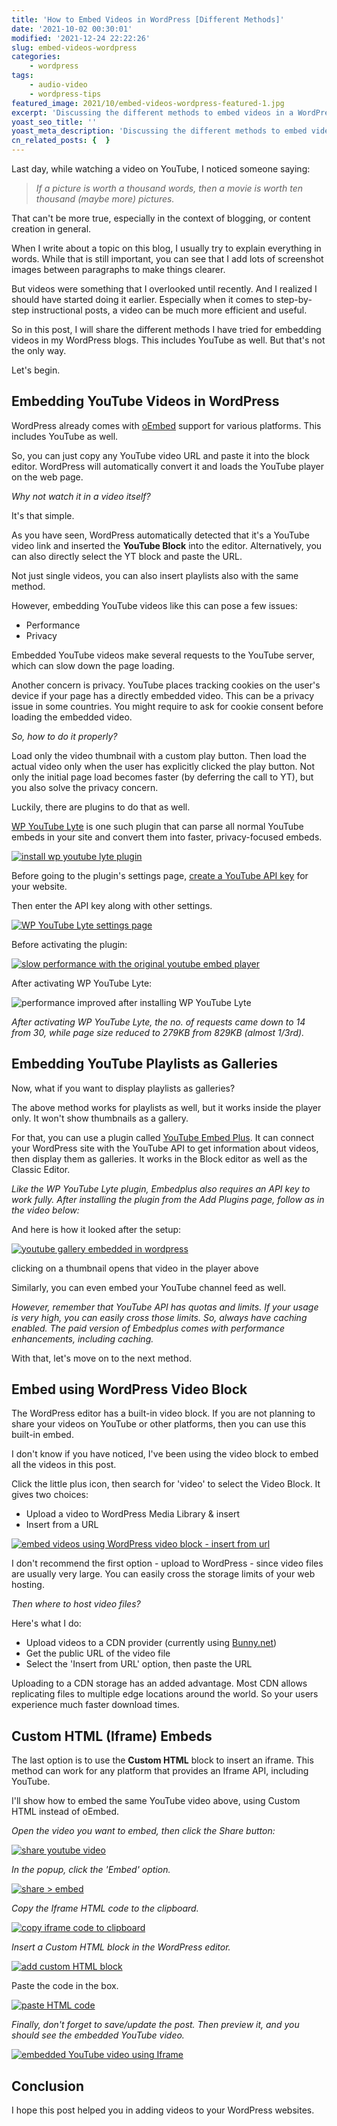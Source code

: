 ```yaml
---
title: 'How to Embed Videos in WordPress [Different Methods]'
date: '2021-10-02 00:30:01'
modified: '2021-12-24 22:22:26'
slug: embed-videos-wordpress
categories:
    - wordpress
tags:
    - audio-video
    - wordpress-tips
featured_image: 2021/10/embed-videos-wordpress-featured-1.jpg
excerpt: 'Discussing the different methods to embed videos in a WordPress website. Includes YouTube videos, playlists, videos from a CDN, and Iframes.'
yoast_seo_title: ''
yoast_meta_description: 'Discussing the different methods to embed videos in a WordPress website. Includes YouTube videos, playlists, videos from a CDN, and Iframes.'
cn_related_posts: {  }
---
```

Last day, while watching a video on YouTube, I noticed someone saying:

> _If a picture is worth a thousand words, then a movie is worth ten thousand (maybe more) pictures._

That can't be more true, especially in the context of blogging, or content creation in general.

When I write about a topic on this blog, I usually try to explain everything in words. While that is still important, you can see that I add lots of screenshot images between paragraphs to make things clearer.

But videos were something that I overlooked until recently. And I realized I should have started doing it earlier. Especially when it comes to step-by-step instructional posts, a video can be much more efficient and useful.

So in this post, I will share the different methods I have tried for embedding videos in my WordPress blogs. This includes YouTube as well. But that's not the only way.

Let's begin.

## Embedding YouTube Videos in WordPress

WordPress already comes with [oEmbed](https://oembed.com/) support for various platforms. This includes YouTube as well.

So, you can just copy any YouTube video URL and paste it into the block editor. WordPress will automatically convert it and loads the YouTube player on the web page.

_Why not watch it in a video itself?_

It's that simple.

As you have seen, WordPress automatically detected that it's a YouTube video link and inserted the **YouTube Block** into the editor. Alternatively, you can also directly select the YT block and paste the URL.

Not just single videos, you can also insert playlists also with the same method.

However, embedding YouTube videos like this can pose a few issues:

- Performance
- Privacy

Embedded YouTube videos make several requests to the YouTube server, which can slow down the page loading.

Another concern is privacy. YouTube places tracking cookies on the user's device if your page has a directly embedded video. This can be a privacy issue in some countries. You might require to ask for cookie consent before loading the embedded video.

_So, how to do it properly?_

Load only the video thumbnail with a custom play button. Then load the actual video only when the user has explicitly clicked the play button. Not only the initial page load becomes faster (by deferring the call to YT), but you also solve the privacy concern.

Luckily, there are plugins to do that as well.

[WP YouTube Lyte](https://wordpress.org/plugins/wp-youtube-lyte/) is one such plugin that can parse all normal YouTube embeds in your site and convert them into faster, privacy-focused embeds.

[![install wp youtube lyte plugin](https://cdn-2.coralnodes.com/coralnodes/uploads/2021/10/install-youtube-lyte-1080x347.png)](https://cdn-2.coralnodes.com/coralnodes/uploads/2021/10/install-youtube-lyte.png)

Before going to the plugin's settings page, [create a YouTube API key](https://blog.hubspot.com/website/how-to-get-youtube-api-key) for your website.

Then enter the API key along with other settings.

[![WP YouTube Lyte settings page](https://cdn-2.coralnodes.com/coralnodes/uploads/2021/10/wp-youtube-lyte-settings-all-913x1080.png)](https://cdn-2.coralnodes.com/coralnodes/uploads/2021/10/wp-youtube-lyte-settings-all.png)

Before activating the plugin:

[![slow performance with the original youtube embed player](https://cdn-2.coralnodes.com/coralnodes/uploads/2021/10/without-wp-youtube-lyte-slow-perf-1080x567.png)](https://cdn-2.coralnodes.com/coralnodes/uploads/2021/10/without-wp-youtube-lyte-slow-perf.png)

After activating WP YouTube Lyte:

![performance improved after installing WP YouTube Lyte](https://cdn-2.coralnodes.com/coralnodes/uploads/2021/10/wp-youtube-lyte-improved-perf-1080x556.png)

_After activating WP YouTube Lyte, the no. of requests came down to 14 from 30, while page size reduced to 279KB from 829KB (almost 1/3rd)._

## Embedding YouTube Playlists as Galleries

Now, what if you want to display playlists as galleries?

The above method works for playlists as well, but it works inside the player only. It won't show thumbnails as a gallery.

For that, you can use a plugin called [YouTube Embed Plus](https://wordpress.org/plugins/youtube-embed-plus/). It can connect your WordPress site with the YouTube API to get information about videos, then display them as galleries. It works in the Block editor as well as the Classic Editor.

_Like the WP YouTube Lyte plugin, Embedplus also requires an API key to work fully. After installing the plugin from the Add Plugins page, follow as in the video below:_

And here is how it looked after the setup:

[![youtube gallery embedded in wordpress](https://cdn-2.coralnodes.com/coralnodes/uploads/2021/10/youtube-gallery-in-wordpress-1080x592.png)](https://cdn-2.coralnodes.com/coralnodes/uploads/2021/10/youtube-gallery-in-wordpress.png)

clicking on a thumbnail opens that video in the player above

Similarly, you can even embed your YouTube channel feed as well.

_However, remember that YouTube API has quotas and limits. If your usage is very high, you can easily cross those limits. So, always have caching enabled. The paid version of Embedplus comes with performance enhancements, including caching._

With that, let's move on to the next method.

## Embed using WordPress Video Block

The WordPress editor has a built-in video block. If you are not planning to share your videos on YouTube or other platforms, then you can use this built-in embed.

I don't know if you have noticed, I've been using the video block to embed all the videos in this post.

Click the little plus icon, then search for 'video' to select the Video Block. It gives two choices:

- Upload a video to WordPress Media Library & insert
- Insert from a URL

[![embed videos using WordPress video block - insert from url](https://cdn-2.coralnodes.com/coralnodes/uploads/2021/10/wp-video-block-insert-url-1.png)](https://cdn-2.coralnodes.com/coralnodes/uploads/2021/10/wp-video-block-insert-url-1.png)

I don't recommend the first option - upload to WordPress - since video files are usually very large. You can easily cross the storage limits of your web hosting.

_Then where to host video files?_

Here's what I do:

- Upload videos to a CDN provider (currently using [Bunny.net](http://localhost:10003/bunnycdn-review/))
- Get the public URL of the video file
- Select the 'Insert from URL' option, then paste the URL

Uploading to a CDN storage has an added advantage. Most CDN allows replicating files to multiple edge locations around the world. So your users experience much faster download times.

## Custom HTML (Iframe) Embeds

The last option is to use the **Custom HTML** block to insert an iframe. This method can work for any platform that provides an Iframe API, including YouTube.

I'll show how to embed the same YouTube video above, using Custom HTML instead of oEmbed.

_Open the video you want to embed, then click the Share button:_

[![share youtube video](https://cdn-2.coralnodes.com/coralnodes/uploads/2021/10/yt-iframe-embed-1-1080x584.png)](https://cdn-2.coralnodes.com/coralnodes/uploads/2021/10/yt-iframe-embed-1.png)

_In the popup, click the 'Embed' option._

[![share > embed](https://cdn-2.coralnodes.com/coralnodes/uploads/2021/10/yt-iframe-embed-2.png)](https://cdn-2.coralnodes.com/coralnodes/uploads/2021/10/yt-iframe-embed-2.png)

_Copy the Iframe HTML code to the clipboard._

[![copy iframe code to clipboard](https://cdn-2.coralnodes.com/coralnodes/uploads/2021/10/yt-iframe-embed-3-1080x403.png)](https://cdn-2.coralnodes.com/coralnodes/uploads/2021/10/yt-iframe-embed-3.png)

_Insert a Custom HTML block in the WordPress editor._

[![add custom HTML block](https://cdn-2.coralnodes.com/coralnodes/uploads/2021/10/yt-iframe-embed-4-1080x441.png)](https://cdn-2.coralnodes.com/coralnodes/uploads/2021/10/yt-iframe-embed-4.png)

Paste the code in the box.

[![paste HTML code](https://cdn-2.coralnodes.com/coralnodes/uploads/2021/10/yt-iframe-embed-5.png)](https://cdn-2.coralnodes.com/coralnodes/uploads/2021/10/yt-iframe-embed-5.png)

_Finally, don't forget to save/update the post. Then preview it, and you should see the embedded YouTube video._

[![embedded YouTube video using Iframe](https://cdn-2.coralnodes.com/coralnodes/uploads/2021/10/yt-iframe-embed-6-1080x761.png)](https://cdn-2.coralnodes.com/coralnodes/uploads/2021/10/yt-iframe-embed-6.png)

## Conclusion

I hope this post helped you in adding videos to your WordPress websites.